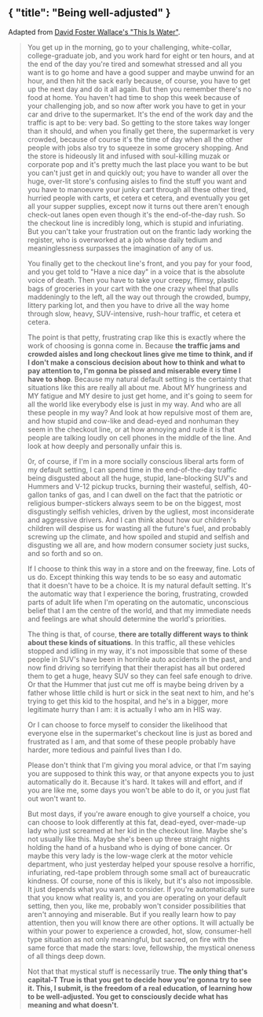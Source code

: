 { "title": "Being well-adjusted" }
---
Adapted from [David Foster Wallace's "This Is Water"][1].

[1]: http://moreintelligentlife.com/story/david-foster-wallace-in-his-own-words

> You get up in the morning, go to your challenging, white-collar,
> college-graduate job, and you work hard for eight or ten hours, and at the
> end of the day you're tired and somewhat stressed and all you want is to go
> home and have a good supper and maybe unwind for an hour, and then hit the
> sack early because, of course, you have to get up the next day and do it all
> again.  But then you remember there's no food at home. You haven't had time
> to shop this week because of your challenging job, and so now after work you
> have to get in your car and drive to the supermarket. It's the end of the
> work day and the traffic is apt to be: very bad. So getting to the store
> takes way longer than it should, and when you finally get there, the
> supermarket is very crowded, because of course it's the time of day when all
> the other people with jobs also try to squeeze in some grocery shopping. And
> the store is hideously lit and infused with soul-killing muzak or corporate
> pop and it's pretty much the last place you want to be but you can't just get
> in and quickly out; you have to wander all over the huge, over-lit store's
> confusing aisles to find the stuff you want and you have to manoeuvre your
> junky cart through all these other tired, hurried people with carts, et
> cetera et cetera, and eventually you get all your supper supplies, except now
> it turns out there aren't enough check-out lanes open even though it's the
> end-of-the-day rush. So the checkout line is incredibly long, which is stupid
> and infuriating. But you can't take your frustration out on the frantic lady
> working the register, who is overworked at a job whose daily tedium and
> meaninglessness surpasses the imagination of any of us.
>
> You finally get to the checkout line's front, and you pay for your food, and
> you get told to "Have a nice day" in a voice that is the absolute voice of
> death. Then you have to take your creepy, flimsy, plastic bags of groceries
> in your cart with the one crazy wheel that pulls maddeningly to the left, all
> the way out through the crowded, bumpy, littery parking lot, and then you
> have to drive all the way home through slow, heavy, SUV-intensive, rush-hour
> traffic, et cetera et cetera.
>
> The point is that petty, frustrating crap like this is exactly where the work
> of choosing is gonna come in. Because **the traffic jams and crowded aisles
> and long checkout lines give me time to think, and if I don't make a
> conscious decision about how to think and what to pay attention to, I'm gonna
> be pissed and miserable every time I have to shop**. Because my natural
> default setting is the certainty that situations like this are really all
> about me. About MY hungriness and MY fatigue and MY desire to just get home,
> and it's going to seem for all the world like everybody else is just in my
> way. And who are all these people in my way? And look at how repulsive most
> of them are, and how stupid and cow-like and dead-eyed and nonhuman they seem
> in the checkout line, or at how annoying and rude it is that people are
> talking loudly on cell phones in the middle of the line. And look at how
> deeply and personally unfair this is.
>
> 0r, of course, if I'm in a more socially conscious liberal arts form of my
> default setting, I can spend time in the end-of-the-day traffic being
> disgusted about all the huge, stupid, lane-blocking SUV's and Hummers and
> V-12 pickup trucks, burning their wasteful, selfish, 40-gallon tanks of gas,
> and I can dwell on the fact that the patriotic or religious bumper-stickers
> always seem to be on the biggest, most disgustingly selfish vehicles, driven
> by the ugliest, most inconsiderate and aggressive drivers. And I can think
> about how our children's children will despise us for wasting all the
> future's fuel, and probably screwing up the climate, and how spoiled and
> stupid and selfish and disgusting we all are, and how modern consumer society
> just sucks, and so forth and so on.
>
> If I choose to think this way in a store and on the freeway, fine. Lots of us
> do. Except thinking this way tends to be so easy and automatic that it
> doesn't have to be a choice. It is my natural default setting. It's the
> automatic way that I experience the boring, frustrating, crowded parts of
> adult life when I'm operating on the automatic, unconscious belief that I am
> the centre of the world, and that my immediate needs and feelings are what
> should determine the world's priorities.
>
> The thing is that, of course, **there are totally different ways to think
> about these kinds of situations**. In this traffic, all these vehicles
> stopped and idling in my way, it's not impossible that some of these people
> in SUV's have been in horrible auto accidents in the past, and now find
> driving so terrifying that their therapist has all but ordered them to get a
> huge, heavy SUV so they can feel safe enough to drive. Or that the Hummer
> that just cut me off is maybe being driven by a father whose little child is
> hurt or sick in the seat next to him, and he's trying to get this kid to the
> hospital, and he's in a bigger, more legitimate hurry than I am: it is
> actually I who am in HIS way.
>
> Or I can choose to force myself to consider the likelihood that everyone else
> in the supermarket's checkout line is just as bored and frustrated as I am,
> and that some of these people probably have harder, more tedious and painful
> lives than I do.
>
> Please don't think that I'm giving you moral advice, or that I'm saying you
> are supposed to think this way, or that anyone expects you to just
> automatically do it. Because it's hard. It takes will and effort, and if you
> are like me, some days you won't be able to do it, or you just flat out won't
> want to.
>
> But most days, if you're aware enough to give yourself a choice, you can
> choose to look differently at this fat, dead-eyed, over-made-up lady who just
> screamed at her kid in the checkout line. Maybe she's not usually like this.
> Maybe she's been up three straight nights holding the hand of a husband who
> is dying of bone cancer. Or maybe this very lady is the low-wage clerk at the
> motor vehicle department, who just yesterday helped your spouse resolve a
> horrific, infuriating, red-tape problem through some small act of
> bureaucratic kindness.  Of course, none of this is likely, but it's also not
> impossible. It just depends what you want to consider. If you're
> automatically sure that you know what reality is, and you are operating on
> your default setting, then you, like me, probably won't consider
> possibilities that aren't annoying and miserable.  But if you really learn
> how to pay attention, then you will know there are other options. It will
> actually be within your power to experience a crowded, hot, slow,
> consumer-hell type situation as not only meaningful, but sacred, on fire with
> the same force that made the stars: love, fellowship, the mystical oneness of
> all things deep down.
>
> Not that that mystical stuff is necessarily true. **The only thing that's
> capital-T True is that you get to decide how you're gonna try to see it.
> This, I submit, is the freedom of a real education, of learning how to be
> well-adjusted. You get to consciously decide what has meaning and what
> doesn't**.

